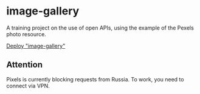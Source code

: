 # image-gallery
A training project on the use of open APIs, using the example of the Pexels photo resource.

[Deploy "image-gallery"](https://akorsikov.github.io/image-gallery/)

## Attention
Pixels is currently blocking requests from Russia. To work, you need to connect via VPN.
